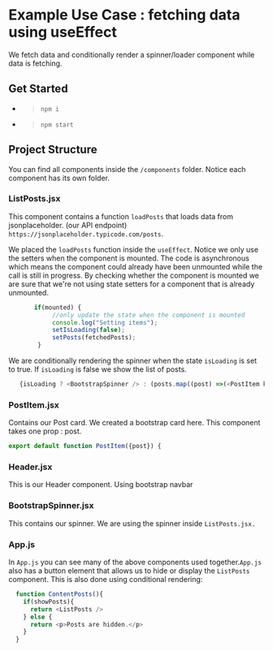 # Example Use Case : fetching data using useEffect 
We fetch data and conditionally render a spinner/loader component while data is fetching. 


## Get Started
- > `npm i` 
- > `npm start `

## Project Structure
You can find all components inside the `/components` folder. Notice each component has its own folder. 

### ListPosts.jsx 
This component contains a function `loadPosts` that loads data from jsonplaceholder. (our API endpoint) `https://jsonplaceholder.typicode.com/posts`. 

We placed the `loadPosts` function inside the `useEffect`. Notice we only use the setters when the component is mounted. The code is asynchronous which means the component could already have been unmounted while the call is still in progress. By checking whether the component is mounted we are sure that we're not using state setters for a component that is already unmounted.

```javascript
       if(mounted) {
            //only update the state when the component is mounted
            console.log("Setting items"); 
            setIsLoading(false); 
            setPosts(fetchedPosts);
        }
```

We are conditionally rendering the spinner when the state `isLoading` is set to true. If `isLoading` is false we show the list of posts.

```javascript
   {isLoading ? <BootstrapSpinner /> : (posts.map((post) =>(<PostItem key={post.id} post={post} />)))}
```

### PostItem.jsx
Contains our Post card. We created a bootstrap card here. This component takes one prop : post. 
```javascript
export default function PostItem({post}) {
```

### Header.jsx 
This is our Header component. Using bootstrap navbar

### BootstrapSpinner.jsx
This contains our spinner. We are using the spinner inside `ListPosts.jsx.` 

### App.js
In `App.js` you can see many of the above components used together.`App.js` also has a button element that allows us to hide or display the `ListPosts` component. This is also done using conditional rendering: 
``` javascript
  function ContentPosts(){
    if(showPosts){
      return <ListPosts />
    } else {
      return <p>Posts are hidden.</p>
    }
  }
```